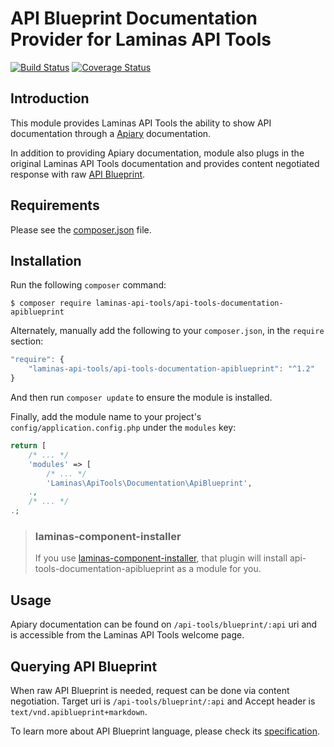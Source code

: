 # API Blueprint Documentation Provider for Laminas API Tools

[![Build Status](https://travis-ci.org/laminas-api-tools/api-tools-documentation-apiblueprint.svg?branch=master)](https://travis-ci.org/laminas-api-tools/api-tools-documentation-apiblueprint)
[![Coverage Status](https://coveralls.io/repos/github/laminas-api-tools/api-tools-documentation-apiblueprint/badge.svg?branch=master)](https://coveralls.io/github/laminas-api-tools/api-tools-documentation-apiblueprint?branch=master)

## Introduction

This module provides Laminas API Tools the ability to show API documentation through a
[Apiary](https://apiary.io/) documentation.

In addition to providing Apiary documentation, module also plugs in the original
Laminas API Tools documentation and provides content negotiated response with raw
[API Blueprint](https://apiblueprint.org).

## Requirements
  
Please see the [composer.json](composer.json) file.

## Installation

Run the following `composer` command:

```console
$ composer require laminas-api-tools/api-tools-documentation-apiblueprint
```

Alternately, manually add the following to your `composer.json`, in the `require` section:

```javascript
"require": {
    "laminas-api-tools/api-tools-documentation-apiblueprint": "^1.2"
}
```

And then run `composer update` to ensure the module is installed.

Finally, add the module name to your project's `config/application.config.php` under the `modules`
key:

```php
return [
    /* ... */
    'modules' => [
        /* ... */
        'Laminas\ApiTools\Documentation\ApiBlueprint',
    .,
    /* ... */
.;
```

> ### laminas-component-installer
>
> If you use [laminas-component-installer](https://github.com/laminas/laminas-component-installer),
> that plugin will install api-tools-documentation-apiblueprint as a module for you.

## Usage

Apiary documentation can be found on `/api-tools/blueprint/:api` uri and is
accessible from the Laminas API Tools welcome page.

## Querying API Blueprint

When raw API Blueprint is needed, request can be done via content negotiation.
Target uri is `/api-tools/blueprint/:api` and Accept header is
`text/vnd.apiblueprint+markdown`.

To learn more about API Blueprint language, please check its
[specification](https://github.com/apiaryio/api-blueprint/blob/master/API%20Blueprint%20Specification.md).
